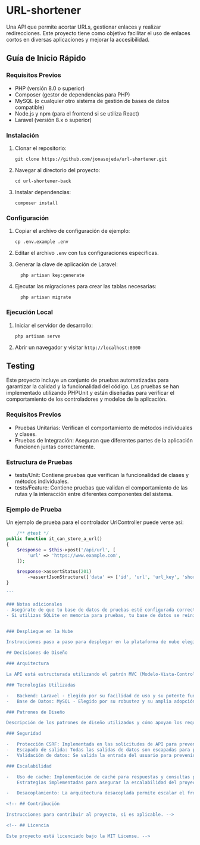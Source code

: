 # URL-shortener

Una API que permite acortar URLs, gestionar enlaces y realizar redirecciones. Este proyecto tiene como objetivo facilitar el uso de enlaces cortos en diversas aplicaciones y mejorar la accesibilidad.

## Guía de Inicio Rápido

### Requisitos Previos

-   PHP (versión 8.0 o superior)
-   Composer (gestor de dependencias para PHP)
-   MySQL (o cualquier otro sistema de gestión de bases de datos compatible)
-   Node.js y npm (para el frontend si se utiliza React)
-   Laravel (versión 8.x o superior)

### Instalación

1. Clonar el repositorio:

    ```
    git clone https://github.com/jonasojeda/url-shortener.git
    ```

2. Navegar al directorio del proyecto:

    ```
    cd url-shortener-back

    ```

3. Instalar dependencias:
    ```
    composer install
    ```

### Configuración

1. Copiar el archivo de configuración de ejemplo:

    ```
    cp .env.example .env
    ```

2. Editar el archivo `.env` con tus configuraciones específicas.

3. Generar la clave de aplicación de Laravel:

    ```
      php artisan key:generate

    ```

4. Ejecutar las migraciones para crear las tablas necesarias:

    ```
      php artisan migrate

    ```

### Ejecución Local

1. Iniciar el servidor de desarrollo:

    ```
    php artisan serve
    ```

2. Abrir un navegador y visitar `http://localhost:8000`

## Testing

Este proyecto incluye un conjunto de pruebas automatizadas para garantizar la calidad y la funcionalidad del código. Las pruebas se han implementado utilizando PHPUnit y están diseñadas para verificar el comportamiento de los controladores y modelos de la aplicación.

### Requisitos Previos

-   Pruebas Unitarias: Verifican el comportamiento de métodos individuales y clases.
-   Pruebas de Integración: Aseguran que diferentes partes de la aplicación funcionen juntas correctamente.

### Estructura de Pruebas

-   tests/Unit: Contiene pruebas que verifican la funcionalidad de clases y métodos individuales.
-   tests/Feature: Contiene pruebas que validan el comportamiento de las rutas y la interacción entre diferentes componentes del sistema.

### Ejemplo de Prueba

Un ejemplo de prueba para el controlador UrlController puede verse así:

````php
    /** @test */
public function it_can_store_a_url()
{
    $response = $this->post('/api/url', [
        'url' => 'https://www.example.com',
    ]);

    $response->assertStatus(201)
        ->assertJsonStructure(['data' => ['id', 'url', 'url_key', 'short_url']]);
}

```

### Notas adicionales
- Asegúrate de que tu base de datos de pruebas esté configurada correctamente y que todas las migraciones estén aplicadas antes de ejecutar las pruebas.
- Si utilizas SQLite en memoria para pruebas, tu base de datos se reiniciará automáticamente entre pruebas.


### Despliegue en la Nube

Instrucciones paso a paso para desplegar en la plataforma de nube elegida (por ejemplo, AWS, Google Cloud, Heroku, etc.)

## Decisiones de Diseño

### Arquitectura

La API está estructurada utilizando el patrón MVC (Modelo-Vista-Controlador) de Laravel, permitiendo una separación clara de la lógica de negocio, las interacciones de usuario y la gestión de datos.

### Tecnologías Utilizadas

-   Backend: Laravel - Elegido por su facilidad de uso y su potente funcionalidad de ORM.
-   Base de Datos: MySQL - Elegido por su robustez y su amplia adopción en aplicaciones web.

### Patrones de Diseño

Descripción de los patrones de diseño utilizados y cómo apoyan los requisitos del negocio.

### Seguridad

-   Protección CSRF: Implementada en las solicitudes de API para prevenir ataques CSRF.
-   Escapado de salida: Todas las salidas de datos son escapadas para prevenir ataques XSS.
-   Validación de datos: Se valida la entrada del usuario para prevenir la inyección SQL y otros ataques.

### Escalabilidad

-   Uso de caché: Implementación de caché para respuestas y consultas para mejorar el rendimiento.
    Estrategias implementadas para asegurar la escalabilidad del proyecto.

-   Desacoplamiento: La arquitectura desacoplada permite escalar el frontend y el backend de manera independiente.

<!-- ## Contribución

Instrucciones para contribuir al proyecto, si es aplicable. -->

<!-- ## Licencia

Este proyecto está licenciado bajo la MIT License. -->
````
